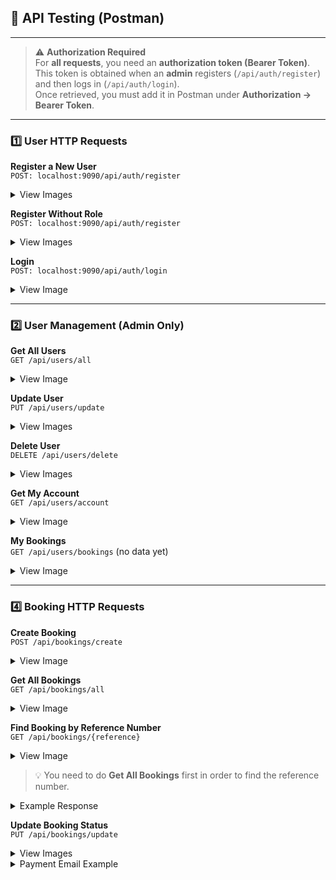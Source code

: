 ## 🧪 API Testing (Postman)

---
> ⚠️ **Authorization Required**  
> For **all requests**, you need an **authorization token (Bearer Token)**.  
> This token is obtained when an **admin** registers (`/api/auth/register`) and then logs in (`/api/auth/login`).  
> Once retrieved, you must add it in Postman under **Authorization → Bearer Token**.
---

### 1️⃣ User HTTP Requests

**Register a New User**  
`POST: localhost:9090/api/auth/register`

<details>
<summary>View Images</summary>

![Register](https://github.com/user-attachments/assets/eb07578f-84aa-43ae-8271-4987456a11fc)  
![Register Example](https://github.com/user-attachments/assets/aaff5054-303f-428c-a68c-e2e100b2ece0)

</details>

**Register Without Role**  
`POST: localhost:9090/api/auth/register`

<details>
<summary>View Images</summary>

![No Role](https://github.com/user-attachments/assets/846895d1-f02f-42c9-bfef-5347fbe76b54)  
![No Role Example](https://github.com/user-attachments/assets/dbbb8505-35f3-447a-a760-e802666d5221)

</details>

**Login**  
`POST: localhost:9090/api/auth/login`

<details>
<summary>View Image</summary>

![Login](https://github.com/user-attachments/assets/85c51d67-d451-49d3-a328-301ff82e87cf)

</details>

---

### 2️⃣ User Management (Admin Only)

**Get All Users**  
`GET /api/users/all`

<details>
<summary>View Image</summary>

![Get All Users](https://github.com/user-attachments/assets/56336e62-23a3-414c-a595-0b23dcc5b092)

</details>

**Update User**  
`PUT /api/users/update`

<details>
<summary>View Images</summary>

![Update User](https://github.com/user-attachments/assets/802f0e37-de5c-4264-b296-6a79574fe25f)  
![Update Example](https://github.com/user-attachments/assets/cb667a36-5dff-40fe-81c0-f11c393e86cb)

</details>

**Delete User**  
`DELETE /api/users/delete`

<details>
<summary>View Images</summary>

![Delete User](https://github.com/user-attachments/assets/1ab7abf5-16c1-4156-8ecb-147b4006379f)  
![Delete Example](https://github.com/user-attachments/assets/ad354919-0103-4b43-ab07-d85335c793d0)

</details>

**Get My Account**  
`GET /api/users/account`

<details>
<summary>View Image</summary>

![Get Account](https://github.com/user-attachments/assets/f4b144b9-07eb-41c8-b952-e4c651941821)

</details>

**My Bookings**  
`GET /api/users/bookings` (no data yet)

<details>
<summary>View Image</summary>

![My Bookings](https://github.com/user-attachments/assets/3bb0c83a-504b-43f2-89e3-0ba51211b523)

</details>

---

### 4️⃣ Booking HTTP Requests

**Create Booking**  
`POST /api/bookings/create`

<details>
<summary>View Image</summary>

![Create Booking](https://github.com/user-attachments/assets/6c5b7dbf-58bf-4275-829f-1a4324c957ac)

</details>

**Get All Bookings**  
`GET /api/bookings/all`

<details>
<summary>View Image</summary>

![Get All Bookings](https://github.com/user-attachments/assets/d9694439-16ef-413d-b844-2f667b0c8df7)

</details>

**Find Booking by Reference Number**  
`GET /api/bookings/{reference}`

<details>
<summary>View Image</summary>

![Find Booking](https://github.com/user-attachments/assets/c3e4e70f-c3c3-4e49-b4ee-a9e02477ca4f)

</details>

> 💡 You need to do **Get All Bookings** first in order to find the reference number.

<details>
<summary>Example Response</summary>

<img width="319" height="25" alt="image" src="https://github.com/user-attachments/assets/74865085-b099-4fd5-9881-9cc3cbe8b4e8" />

</details>

**Update Booking Status**  
`PUT /api/bookings/update`

<details>
<summary>View Images</summary>

![Update Booking](https://github.com/user-attachments/assets/fa37ac1c-8b9e-49f7-b68c-1c0bcb3a728b)  

</details>

<details>
<summary> Payment Email Example</summary>

![Update Example](https://github.com/user-attachments/assets/80ae03b8-00e6-4703-ace0-363f506d8ff5)

</details>




